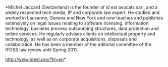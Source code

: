 *Michel Jaccard (Switzerland)
is the founder of id est avocats sàrl, and a widely respected tech
media, IP and corporate law expert. He studied and worked in Lausanne,
Geneva and New York and now teaches and publishes extensively on legal
issues relating to software licensing, information technology, business
process outsourcing structures, data protection and online services. He
regularly advises clients on intellectual property and technology, as
well as on corporate acquisitions, disposals and collaboration. He has
been a member of the editorial committee of the IFOSS law review until
Spring 2011.

<http://www.idest.pro/?hl=en>*
